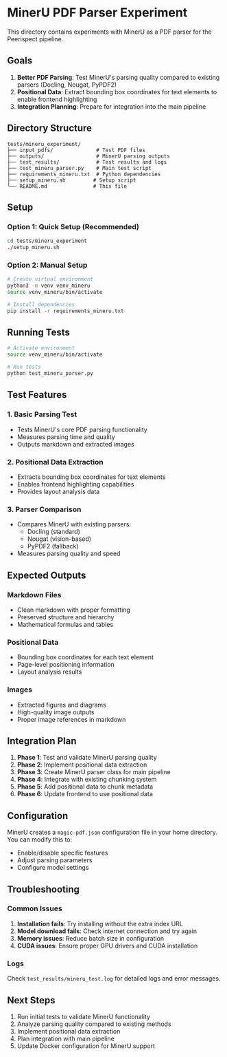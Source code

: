 # MinerU PDF Parser Experiment

This directory contains experiments with MinerU as a PDF parser for the Peerispect pipeline.

## Goals

1. **Better PDF Parsing**: Test MinerU's parsing quality compared to existing parsers (Docling, Nougat, PyPDF2)
2. **Positional Data**: Extract bounding box coordinates for text elements to enable frontend highlighting
3. **Integration Planning**: Prepare for integration into the main pipeline

## Directory Structure

```
tests/mineru_experiment/
├── input_pdfs/              # Test PDF files
├── outputs/                 # MinerU parsing outputs
├── test_results/            # Test results and logs
├── test_mineru_parser.py    # Main test script
├── requirements_mineru.txt  # Python dependencies
├── setup_mineru.sh         # Setup script
└── README.md               # This file
```

## Setup

### Option 1: Quick Setup (Recommended)
```bash
cd tests/mineru_experiment
./setup_mineru.sh
```

### Option 2: Manual Setup
```bash
# Create virtual environment
python3 -m venv venv_mineru
source venv_mineru/bin/activate

# Install dependencies
pip install -r requirements_mineru.txt
```

## Running Tests

```bash
# Activate environment
source venv_mineru/bin/activate

# Run tests
python test_mineru_parser.py
```

## Test Features

### 1. Basic Parsing Test
- Tests MinerU's core PDF parsing functionality
- Measures parsing time and quality
- Outputs markdown and extracted images

### 2. Positional Data Extraction
- Extracts bounding box coordinates for text elements
- Enables frontend highlighting capabilities
- Provides layout analysis data

### 3. Parser Comparison
- Compares MinerU with existing parsers:
  - Docling (standard)
  - Nougat (vision-based)
  - PyPDF2 (fallback)
- Measures parsing quality and speed

## Expected Outputs

### Markdown Files
- Clean markdown with proper formatting
- Preserved structure and hierarchy
- Mathematical formulas and tables

### Positional Data
- Bounding box coordinates for each text element
- Page-level positioning information
- Layout analysis results

### Images
- Extracted figures and diagrams
- High-quality image outputs
- Proper image references in markdown

## Integration Plan

1. **Phase 1**: Test and validate MinerU parsing quality
2. **Phase 2**: Implement positional data extraction
3. **Phase 3**: Create MinerU parser class for main pipeline
4. **Phase 4**: Integrate with existing chunking system
5. **Phase 5**: Add positional data to chunk metadata
6. **Phase 6**: Update frontend to use positional data

## Configuration

MinerU creates a `magic-pdf.json` configuration file in your home directory. You can modify this to:
- Enable/disable specific features
- Adjust parsing parameters
- Configure model settings

## Troubleshooting

### Common Issues

1. **Installation fails**: Try installing without the extra index URL
2. **Model download fails**: Check internet connection and try again
3. **Memory issues**: Reduce batch size in configuration
4. **CUDA issues**: Ensure proper GPU drivers and CUDA installation

### Logs

Check `test_results/mineru_test.log` for detailed logs and error messages.

## Next Steps

1. Run initial tests to validate MinerU functionality
2. Analyze parsing quality compared to existing methods
3. Implement positional data extraction
4. Plan integration with main pipeline
5. Update Docker configuration for MinerU support
